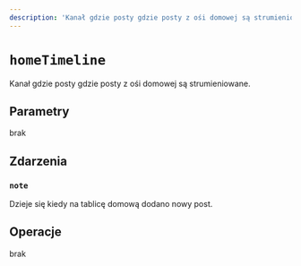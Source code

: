 ```yaml
---
description: 'Kanał gdzie posty gdzie posty z ośi domowej są strumieniowane.'
---
```


# `homeTimeline`

Kanał gdzie posty gdzie posty z ośi domowej są strumieniowane.

## Parametry

brak

## Zdarzenia

### `note`

<MkSchemaViewer :schema="{
 $ref: 'misskey://Note'
}"/>

Dzieje się kiedy na tablicę domową dodano nowy post.

## Operacje

brak

